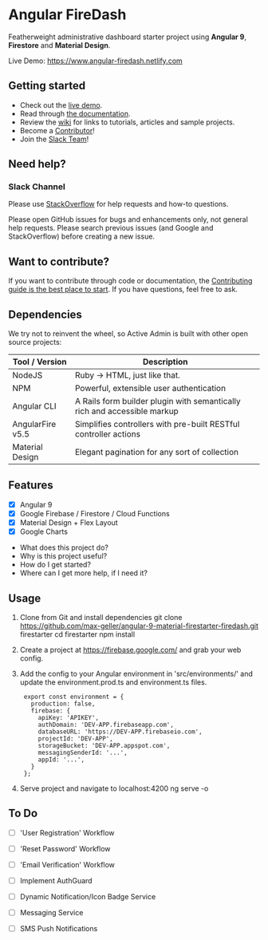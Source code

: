 # Angular FireDash
Featherweight administrative dashboard starter project using **Angular 9**, **Firestore** and **Material Design**.  

Live Demo: https://www.angular-firedash.netlify.com


## Getting started

* Check out the [live demo][demo].
* Read through [the documentation][docs].
* Review the [wiki] for links to tutorials, articles and sample projects.
* Become a [Contributor][contributing]!
* Join the [Slack Team][slack]!


## Need help?

### Slack Channel


Please use [StackOverflow][stackoverflow] for help requests and how-to questions.

Please open GitHub issues for bugs and enhancements only, not general help requests.
Please search previous issues (and Google and StackOverflow) before creating a new issue.

## Want to contribute?

If you want to contribute through code or documentation, the [Contributing
guide is the best place to start][contributing]. If you have questions, feel free
to ask.


## Dependencies

We try not to reinvent the wheel, so Active Admin is built with other open source projects:

Tool / Version        | Description
--------------------- | -----------
NodeJS                | Ruby -> HTML, just like that.
NPM                   | Powerful, extensible user authentication
Angular CLI           | A Rails form builder plugin with semantically rich and accessible markup
AngularFire v5.5      | Simplifies controllers with pre-built RESTful controller actions
Material Design       | Elegant pagination for any sort of collection

## Features
- [x] Angular 9
- [x] Google Firebase / Firestore / Cloud Functions
- [x] Material Design + Flex Layout
- [x] Google Charts

- What does this project do?
- Why is this project useful?
- How do I get started?
- Where can I get more help, if I need it?

## Usage
1. Clone from Git and install dependencies
        git clone https://github.com/max-geller/angular-9-material-firestarter-firedash.git firestarter
        cd firestarter
        npm install

2. Create a project at https://firebase.google.com/ and grab your web config.  

3. Add the config to your Angular environment in 'src/environments/' and update the environment.prod.ts and environment.ts files.

        export const environment = {
          production: false,
          firebase: {
            apiKey: 'APIKEY',
            authDomain: 'DEV-APP.firebaseapp.com',
            databaseURL: 'https://DEV-APP.firebaseio.com',
            projectId: 'DEV-APP',
            storageBucket: 'DEV-APP.appspot.com',
            messagingSenderId: '...',
            appId: '...',
          }
        };
4. Serve project and navigate to localhost:4200
        ng serve -o



## To Do
- [ ] 'User Registration' Workflow
- [ ] 'Reset Password' Workflow
- [ ] 'Email Verification' Workflow
- [ ] Implement AuthGuard
- [ ] Dynamic Notification/Icon Badge Service
- [ ] Messaging Service
- [ ] SMS Push Notifications


[demo]: http://angular-firedash.netlify.com
[docs]: http://activeadmin.info/0-installation.html
[wiki]: https://github.com/max-geller/Angular-Firedash/wiki
[stackoverflow]: http://stackoverflow.com/questions/tagged/angular-firedash
[slack]: https://angularfiredash.slack.com
[contributing]: CONTRIBUTING.md
